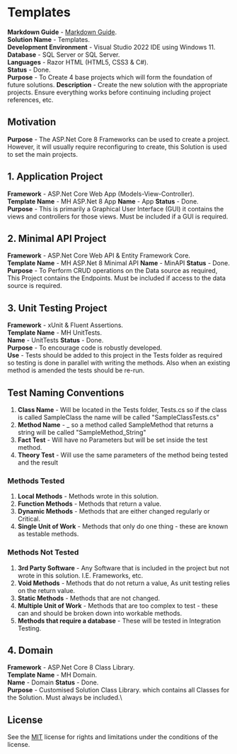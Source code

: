 # Templates
**Markdown Guide** - [Markdown Guide](https://www.markdownguide.org).\
**Solution Name**  - Templates.\
**Development Environment** - Visual Studio 2022 IDE using Windows 11.\
**Database**  - SQL Server or SQL Server.\
**Languages** - Razor HTML (HTML5, CSS3 & C#).\
**Status**    - Done.\
**Purpose**   - To Create 4 base projects which will form the foundation of future solutions.
**Description** - Create the new solution with the appropriate projects.  Ensure everything works before continuing including project references, etc.

## Motivation
**Purpose** - The ASP.Net Core 8 Frameworks can be used to create a project.  However, it will usually require reconfiguring to create, this Solution is used to set the main projects.       

## 1. Application Project
**Framework** - ASP.Net Core Web App (Models-View-Controller).\
**Template Name** - MH ASP.Net 8 App
**Name** - App
**Status**  - Done.\
**Purpose** - This is primarily a Graphical User Interface (GUI) it contains the views and controllers for those views. Must be included if a GUI is required.

## 2. Minimal API Project
**Framework** - ASP.Net Core Web API & Entity Framework Core.\
**Template Name** - MH ASP.Net 8 Minimal API
**Name** - MinAPI
**Status**   - Done.\
**Purpose**  - To Perform CRUD operations on the Data source as required, This Project contains the Endpoints. Must be included if access to the data source is required. 

## 3. Unit Testing Project
**Framework** - xUnit & Fluent Assertions.\
**Template Name**  - MH UnitTests.\
**Name** - UnitTests
**Status**   - Done.\
**Purpose**  - To encourage code is robustly developed.\
**Use** - Tests should be added to this project in the Tests folder as required so testing is done in parallel with writing the methods.  Also when an existing method is amended the tests should be re-run.

## Test Naming Conventions
1. **Class Name** - Will be located in the Tests folder, <Class Neme>Tests.cs so if the class is called SampleClass the name will be called "SampleClassTests.cs"
2. **Method Name** - <Method Name being tested>_<Return Type> so a method called SampleMethod that returns a string will be called "SampleMethod_String"
3. **Fact Test** - Will have no Parameters but will be set inside the test method.
4. **Theory Test** - Will use the same parameters of the method being tested and the result  

### Methods Tested
1. **Local Methods**    - Methods wrote in this solution.  
2. **Function Methods** - Methods that return a value. 
3. **Dynamic Methods**  -  Methods that are either changed regularly or Critical.
4. **Single Unit of Work** - Methods that only do one thing - these are known as testable methods.

### Methods Not Tested
1. **3rd Party Software** - Any Software that is included in the project but not wrote in this solution.  I.E. Frameworks, etc.
2. **Void Methods**   - Methods that do not return a value, As unit testing relies on the return value.
3. **Static Methods** - Methods that are not changed.
4. **Multiple Unit of Work** - Methods that are too complex to test - these can and should be broken down into workable methods.  
5. **Methods that require a database** - These will be tested in Integration Testing.

## 4. Domain
**Framework** - ASP.Net Core 8 Class Library.\
**Template Name** - MH Domain.\
**Name** - Domain
**Status**   - Done.\
**Purpose**  - Customised Solution Class Library. which contains all Classes for the Solution. Must always be included.\

## License
See the [MIT](LICENSE) license for rights and limitations under the conditions of the license.
